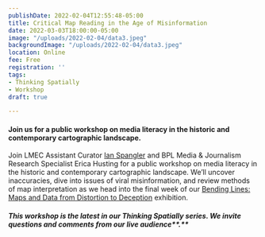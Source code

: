```yaml
---
publishDate: 2022-02-04T12:55:48-05:00
title: Critical Map Reading in the Age of Misinformation
date: 2022-03-03T18:00:00-05:00
image: "/uploads/2022-02-04/data3.jpeg"
backgroundImage: "/uploads/2022-02-04/data3.jpeg"
location: Online
fee: Free
registration: ''
tags:
- Thinking Spatially
- Workshop
draft: true

---
```

#### **Join us for a public workshop on media literacy in the historic and contemporary cartographic landscape.**

Join LMEC Assistant Curator [Ian Spangler](https://www.leventhalmap.org/about/people/ian-spangler/) and BPL Media & Journalism Research Specialist Erica Husting for a public workshop on media literacy in the historic and contemporary cartographic landscape. We’ll uncover inaccuracies, dive into issues of viral misinformation, and review methods of map interpretation as we head into the final week of our [Bending Lines: Maps and Data from Distortion to Deception](https://www.leventhalmap.org/exhibitions/digital-exhibitions) exhibition.

##### This workshop is the latest in our **Thinking Spatiall**y series. We invite questions and comments from our live audience**.**